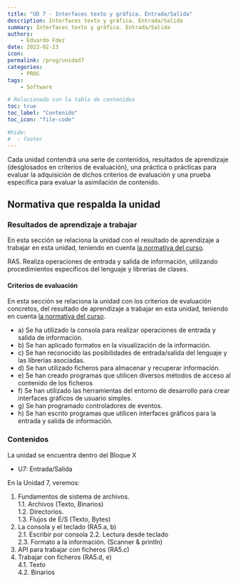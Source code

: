 ```yaml
---
title: "UD 7 - Interfaces texto y gráfica. Entrada/Salida"
description: Interfaces texto y gráfica. Entrada/Salida
summary: Interfaces texto y gráfica. Entrada/Salida
authors:
    - Eduardo Fdez
date: 2023-02-23
icon: 
permalink: /prog/unidad7
categories:
    - PROG
tags:
    - Software

# Relacionado con la tabla de contenidos
toc: true
toc_label: "Contenido"
toc_icon: "file-code"

#hide:
#  - footer
---
```


Cada unidad contendrá una serie de contenidos, resultados de aprendizaje (desglosados en criterios de evaluación), una práctica o prácticas para evaluar la adquisición de dichos criterios de evaluación y una prueba específica para evaluar la asimilación de contenido.

## Normativa que respalda la unidad

### Resultados de aprendizaje a trabajar

En esta sección se relaciona la unidad con el resultado de aprendizaje a trabajar en esta unidad, teniendo en cuenta [la normativa del curso](https://www.todofp.es/dam/jcr:c198771c-775e-469b-936f-5f5ef6af165a/andtsdesarrollo-aplicaciones-web-pdf.pdf).

RA5. Realiza operaciones de entrada y salida de información, utilizando procedimientos específicos del lenguaje y librerías de clases.

#### Criterios de evaluación

En esta sección se relaciona la unidad con los criterios de evaluación concretos, del resultado de aprendizaje a trabajar en esta unidad, teniendo en cuenta [la normativa del curso](https://www.boe.es/diario_boe/txt.php?id=BOE-A-2020-4963).

* a) Se ha utilizado la consola para realizar operaciones de entrada y salida de información.   
* b) Se han aplicado formatos en la visualización de la información.   
* c) Se han reconocido las posibilidades de entrada/salida del lenguaje y las librerías asociadas.   
* d) Se han utilizado ficheros para almacenar y recuperar información.   
* e) Se han creado programas que utilicen diversos métodos de acceso al contenido de los ficheros   
* f) Se han utilizado las herramientas del entorno de desarrollo para crear interfaces gráficos de usuario simples.   
* g) Se han programado controladores de eventos.    
* h) Se han escrito programas que utilicen interfaces gráficos para la entrada y salida de información.    

### Contenidos

La unidad se encuentra dentro del Bloque X

* U7: Entrada/Salida 

En la Unidad 7, veremos:   

1. Fundamentos de sistema de archivos.   
    1.1. Archivos (Texto, Binarios)   
    1.2. Directorios.   
    1.3. Flujos de E/S (Texto, Bytes)   
2. La consola y el teclado (RA5.a, b)   
    2.1. Escribir por consola
    2.2. Lectura desde teclado    
    2.3. Formato a la información. (Scanner & println)
3. API para trabajar con ficheros (RA5.c)   
4. Trabajar con ficheros (RA5.d, e)    
    4.1. Texto    
    4.2. Binarios   
